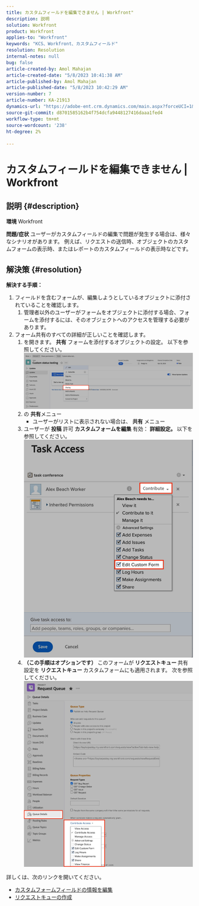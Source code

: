 ```yaml
---
title: カスタムフィールドを編集できません | Workfront"
description: 説明
solution: Workfront
product: Workfront
applies-to: "Workfront"
keywords: "KCS、Workfront、カスタムフィールド"
resolution: Resolution
internal-notes: null
bug: false
article-created-by: Amol Mahajan
article-created-date: "5/8/2023 10:41:38 AM"
article-published-by: Amol Mahajan
article-published-date: "5/8/2023 10:42:29 AM"
version-number: 7
article-number: KA-21913
dynamics-url: "https://adobe-ent.crm.dynamics.com/main.aspx?forceUCI=1&pagetype=entityrecord&etn=knowledgearticle&id=504119e2-8ced-ed11-8849-6045bd006295"
source-git-commit: d8701585162b4f754dcfa9448127416daaa1fed4
workflow-type: tm+mt
source-wordcount: '238'
ht-degree: 2%

---
```


# カスタムフィールドを編集できません | Workfront

## 説明 {#description}

<b>環境</b>
Workfront


<b>問題/症状</b>
ユーザーがカスタムフィールドの編集で問題が発生する場合は、様々なシナリオがあります。 例えば、リクエストの送信時、オブジェクトのカスタムフォームの表示時、またはレポートのカスタムフィールドの表示時などです。


## 解決策 {#resolution}

<b>解決する手順：</b>
1. フィールドを含むフォームが、編集しようとしているオブジェクトに添付されていることを確認します。
   1. 管理者以外のユーザーがフォームをオブジェクトに添付する場合、フォームを添付するには、そのオブジェクトへのアクセスを管理する必要があります。
2. フォーム共有のすべての詳細が正しいことを確認します。
   1. を開きます。 <b>共有</b> フォームを添付するオブジェクトの設定。 以下を参照してください。![](assets/d4ce1013-76e3-ed11-a7c7-6045bd006704.png)
   2. の <b>共有</b>メニュー
      - ユーザーがリストに表示されない場合は、 <b>共有</b> メニュー
   3. ユーザーが <b>投稿</b> 許可 <b>カスタムフォームを編集</b> 有効： <b>詳細設定。 </b>以下を参照してください。![](assets/469b16e9-75e3-ed11-a7c7-6045bd006704.png)
   4. <b>（この手順はオプションです） </b>このフォームが<b> リクエストキュー </b>共有設定を<b> リクエストキュー </b>カスタムフォームにも適用されます。 次を参照してください。![](assets/5104626f-75e3-ed11-a7c7-6045bd006704.png)




詳しくは、次のリンクを開いてください。

- [カスタムフォームフィールドの情報を編集](https://experienceleague.adobe.com/docs/workfront/using/basics/work-with-custom-forms/edit-custom-forms.html?lang=en)
- [リクエストキューの作成](https://experienceleague.adobe.com/docs/workfront/using/manage-work/requests/create-and-manage-request-queues/create-request-queue.html?lang=en)

